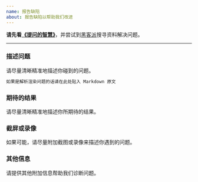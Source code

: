 ```yaml
---
name: 报告缺陷
about: 报告缺陷以帮助我们改进
---
```


**请先看[《提问的智慧》](https://hacpai.com/article/1536377163156)**，并尝试到[黑客派](https://hacpai.com)搜寻资料解决问题。

----

### 描述问题

请尽量清晰精准地描述你碰到的问题。

````````markdown
如果是解析渲染问题的话请在此处贴入 Markdown 原文
````````

### 期待的结果

请尽量清晰精准地描述你所期待的结果。

### 截屏或录像

如果可能，请尽量附加截图或录像来描述你遇到的问题。

### 其他信息

请提供其他附加信息帮助我们诊断问题。
